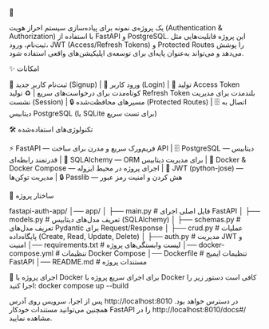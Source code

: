🚀

یک پروژه‌ی نمونه برای پیاده‌سازی سیستم احراز هویت (Authentication & Authorization) با استفاده از FastAPI و PostgreSQL. این پروژه قابلیت‌هایی مثل ثبت‌نام، ورود، JWT (Access/Refresh Tokens) و Protected Routes را پوشش می‌دهد و می‌تواند به‌عنوان پایه‌ای برای توسعه‌ی اپلیکیشن‌های واقعی استفاده شود.

✨ امکانات

📝 ثبت‌نام کاربر جدید (Signup) | 🔐 ورود کاربر (Login) | 🔑 تولید Access Token کوتاه‌مدت برای درخواست‌های سریع | ♻️ تولید Refresh Token بلندمدت برای مدیریت نشست (Session) | 🔒 مسیرهای محافظت‌شده (Protected Routes) | 🗄 اتصال به دیتابیس PostgreSQL (یا SQLite برای تست سریع)

🛠 تکنولوژی‌های استفاده‌شده

⚡ FastAPI — فریم‌ورک سریع و مدرن برای ساخت API | 🗄 PostgreSQL — دیتابیس قدرتمند رابطه‌ای | 🧩 SQLAlchemy — ORM برای مدیریت دیتابیس | 🐳 Docker & Docker Compose — اجرای پروژه در محیط ایزوله | 🔑 JWT (python-jose) — مدیریت توکن‌ها | 🔒 Passlib — هش کردن و امنیت رمز عبور

📂 ساختار پروژه

fastapi-auth-app/
│── app/
│ ├── main.py # فایل اصلی اجرای FastAPI
│ ├── models.py # تعریف مدل‌های دیتابیس (SQLAlchemy)
│ ├── schemas.py # تعریف مدل‌های Pydantic برای Request/Response
│ ├── crud.py # عملیات پایگاه‌داده (Create, Read, Update, Delete)
│ ├── auth.py # مدیریت JWT و امنیت
│── requirements.txt # لیست وابستگی‌های پروژه
│── docker-compose.yml # تنظیمات Docker Compose
│── Dockerfile # تنظیمات ایمیج FastAPI
│── README.md # مستندات پروژه

🚀 اجرای پروژه با Docker
برای اجرای سریع پروژه با Docker کافی است دستور زیر را اجرا کنید:
docker compose up --build

پس از اجرا، سرویس روی آدرس http://localhost:8010
در دسترس خواهد بود. همچنین می‌توانید مستندات خودکار FastAPI را 
در http://localhost:8010/docs#/
مشاهده نمایید.